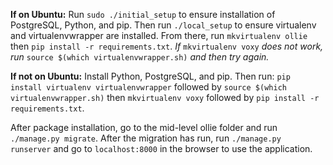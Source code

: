 **If on Ubuntu:**
Run `sudo ./initial_setup` to ensure installation of PostgreSQL, Python, and pip.
Then run `./local_setup` to ensure virtualenv and virtualenvwrapper are installed.
From there, run `mkvirtualenv ollie` then `pip install -r requirements.txt`.
*If* `mkvirtualenv voxy` *does not work, run* `source $(which virtualenvwrapper.sh)` *and then try again.*


**If not on Ubuntu:**
Install Python, PostgreSQL, and pip. Then run:
`pip install virtualenv virtualenvwrapper`
followed by `source $(which virtualenvwrapper.sh)`
then `mkvirtualenv voxy` followed by `pip install -r requirements.txt`.


After package installation, go to the mid-level ollie folder and run `./manage.py migrate`.
After the migration has run, run `./manage.py runserver` and go to `localhost:8000` in the browser to use the application.
